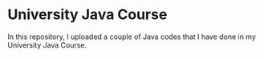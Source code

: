 # University Java Course
In this repository, I uploaded a couple of Java codes that I have done in my University Java Course.
